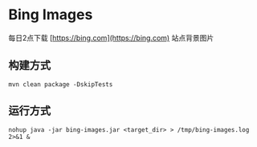 # Bing Images

每日2点下载 [https://bing.com](https://bing.com) 站点背景图片

## 构建方式
```$xslt
mvn clean package -DskipTests
```

## 运行方式
```$xslt
nohup java -jar bing-images.jar <target_dir> > /tmp/bing-images.log 2>&1 &
```